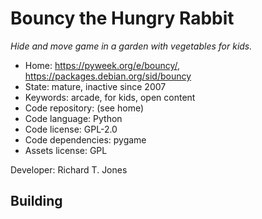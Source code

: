 # Bouncy the Hungry Rabbit

_Hide and move game in a garden with vegetables for kids._

- Home: https://pyweek.org/e/bouncy/, https://packages.debian.org/sid/bouncy
- State: mature, inactive since 2007
- Keywords: arcade, for kids, open content
- Code repository: (see home)
- Code language: Python
- Code license: GPL-2.0
- Code dependencies: pygame
- Assets license: GPL

Developer: Richard T. Jones

## Building
